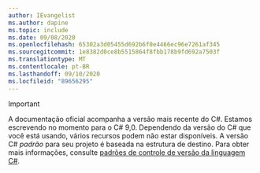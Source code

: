 ```yaml
---
author: IEvangelist
ms.author: dapine
ms.topic: include
ms.date: 09/08/2020
ms.openlocfilehash: 65302a3d05455d692b6f0e4466ec96e7261af345
ms.sourcegitcommit: 1e8382d0ce8b5515864f8fbb178b9fd692a7503f
ms.translationtype: MT
ms.contentlocale: pt-BR
ms.lasthandoff: 09/10/2020
ms.locfileid: "89656295"
---
```

> [!IMPORTANT]
> A documentação oficial acompanha a versão mais recente do C#. Estamos escrevendo no momento para o C# 9,0. Dependendo da versão do C# que você está usando, vários recursos podem não estar disponíveis. A versão C# *padrão* para seu projeto é baseada na estrutura de destino. Para obter mais informações, consulte [padrões de controle de versão da linguagem C#](../language-reference/configure-language-version.md#defaults).
